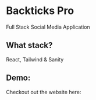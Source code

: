 # Backticks Pro

Full Stack Social Media Application

## What stack?

React, Tailwind & Sanity

## Demo:

Checkout out the website here:
